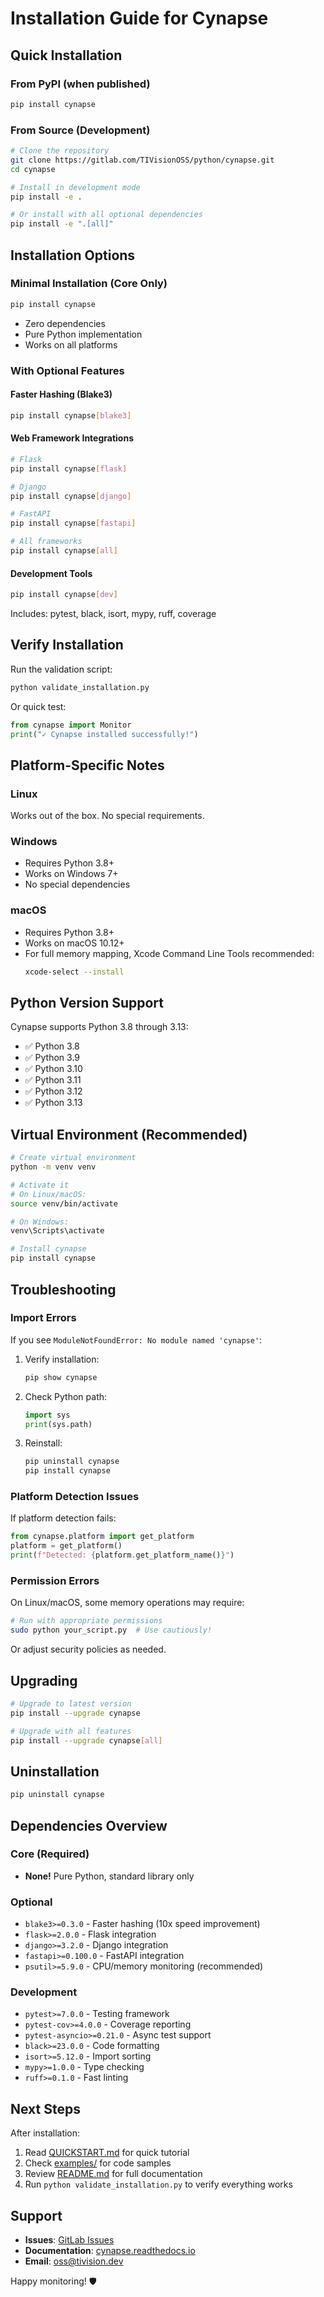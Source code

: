 # Installation Guide for Cynapse

## Quick Installation

### From PyPI (when published)
```bash
pip install cynapse
```

### From Source (Development)
```bash
# Clone the repository
git clone https://gitlab.com/TIVisionOSS/python/cynapse.git
cd cynapse

# Install in development mode
pip install -e .

# Or install with all optional dependencies
pip install -e ".[all]"
```

## Installation Options

### Minimal Installation (Core Only)
```bash
pip install cynapse
```
- Zero dependencies
- Pure Python implementation
- Works on all platforms

### With Optional Features

#### Faster Hashing (Blake3)
```bash
pip install cynapse[blake3]
```

#### Web Framework Integrations
```bash
# Flask
pip install cynapse[flask]

# Django
pip install cynapse[django]

# FastAPI
pip install cynapse[fastapi]

# All frameworks
pip install cynapse[all]
```

#### Development Tools
```bash
pip install cynapse[dev]
```
Includes: pytest, black, isort, mypy, ruff, coverage

## Verify Installation

Run the validation script:
```bash
python validate_installation.py
```

Or quick test:
```python
from cynapse import Monitor
print("✓ Cynapse installed successfully!")
```

## Platform-Specific Notes

### Linux
Works out of the box. No special requirements.

### Windows
- Requires Python 3.8+
- Works on Windows 7+
- No special dependencies

### macOS
- Requires Python 3.8+
- Works on macOS 10.12+
- For full memory mapping, Xcode Command Line Tools recommended:
  ```bash
  xcode-select --install
  ```

## Python Version Support

Cynapse supports Python 3.8 through 3.13:
- ✅ Python 3.8
- ✅ Python 3.9
- ✅ Python 3.10
- ✅ Python 3.11
- ✅ Python 3.12
- ✅ Python 3.13

## Virtual Environment (Recommended)

```bash
# Create virtual environment
python -m venv venv

# Activate it
# On Linux/macOS:
source venv/bin/activate

# On Windows:
venv\Scripts\activate

# Install cynapse
pip install cynapse
```

## Troubleshooting

### Import Errors

If you see `ModuleNotFoundError: No module named 'cynapse'`:

1. Verify installation:
   ```bash
   pip show cynapse
   ```

2. Check Python path:
   ```python
   import sys
   print(sys.path)
   ```

3. Reinstall:
   ```bash
   pip uninstall cynapse
   pip install cynapse
   ```

### Platform Detection Issues

If platform detection fails:
```python
from cynapse.platform import get_platform
platform = get_platform()
print(f"Detected: {platform.get_platform_name()}")
```

### Permission Errors

On Linux/macOS, some memory operations may require:
```bash
# Run with appropriate permissions
sudo python your_script.py  # Use cautiously!
```

Or adjust security policies as needed.

## Upgrading

```bash
# Upgrade to latest version
pip install --upgrade cynapse

# Upgrade with all features
pip install --upgrade cynapse[all]
```

## Uninstallation

```bash
pip uninstall cynapse
```

## Dependencies Overview

### Core (Required)
- **None!** Pure Python, standard library only

### Optional
- `blake3>=0.3.0` - Faster hashing (10x speed improvement)
- `flask>=2.0.0` - Flask integration
- `django>=3.2.0` - Django integration  
- `fastapi>=0.100.0` - FastAPI integration
- `psutil>=5.9.0` - CPU/memory monitoring (recommended)

### Development
- `pytest>=7.0.0` - Testing framework
- `pytest-cov>=4.0.0` - Coverage reporting
- `pytest-asyncio>=0.21.0` - Async test support
- `black>=23.0.0` - Code formatting
- `isort>=5.12.0` - Import sorting
- `mypy>=1.0.0` - Type checking
- `ruff>=0.1.0` - Fast linting

## Next Steps

After installation:
1. Read [QUICKSTART.md](QUICKSTART.md) for quick tutorial
2. Check [examples/](examples/) for code samples
3. Review [README.md](README.md) for full documentation
4. Run `python validate_installation.py` to verify everything works

## Support

- **Issues**: [GitLab Issues](https://gitlab.com/TIVisionOSS/python/cynapse/-/issues)
- **Documentation**: [cynapse.readthedocs.io](https://cynapse.readthedocs.io)
- **Email**: oss@tivision.dev

Happy monitoring! 🛡️
